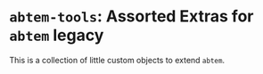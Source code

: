 
# `abtem-tools`: Assorted Extras for `abtem` legacy

This is a collection of little custom objects to extend `abtem`.
